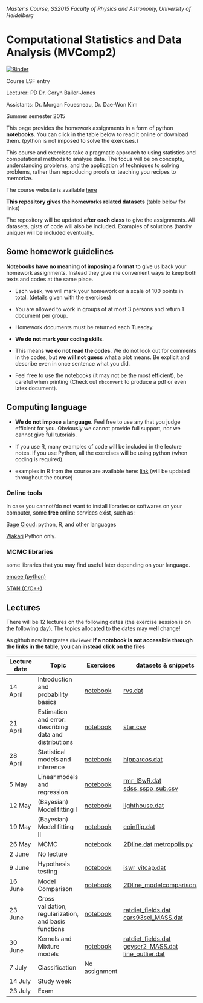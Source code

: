 *Master's Course, SS2015
Faculty of Physics and Astronomy, University of Heidelberg*

# Computational Statistics and Data Analysis (MVComp2)
[![Binder](https://mybinder.org/badge.svg)](https://mybinder.org/v2/gh/mfouesneau/mvcomp2/master)

Course LSF entry

Lecturer: PD Dr. Coryn Bailer-Jones

Assistants: Dr. Morgan Fouesneau, Dr. Dae-Won Kim

Summer semester 2015

This page provides the homework assignments in a form of python **notebooks**.
You can click in the table below to read it online or download them. (python is
not imposed to solve the exercises.)

This course and exercises take a pragmatic approach to using statistics and
computational methods to analyse data. The focus will be on concepts,
understanding problems, and the application of techniques to solving problems,
rather than reproducing proofs or teaching you recipes to memorize.

The course website is available
[here](http://www.mpia.de/homes/calj/compstat_ss2015/main.html)

**This repository gives the homeworks related datasets** (table below for links)

The repository will be updated **after each class** to give the assignments. All
datasets, gists of code will also be included.  Examples of solutions (hardly
unique) will be included eventually.

## Some homework guidelines

**Notebooks have no meaning of imposing a format** to give us back your
homework assignments. Instead they give me convenient ways to keep both texts
and codes at the same place.

* Each week, we will mark your homework on a scale of 100 points in total.
  (details given with the exercises)

* You are allowed to work in groups of at most 3 persons and return 1 document
  per group.

* Homework documents must be returned each Tuesday. 

* **We do not mark your coding skills**.

* This means **we do not read the codes**. We do not look out for comments in
  the codes, but **we will not guess** what a plot means. Be explicit and
  describe even in once sentence what you did.

* Feel free to use the notebooks (it may not be the most efficient), be careful
  when printing (Check out `nbconvert` to produce a pdf or even latex document).

## Computing language

* **We do not impose a language**. Feel free to use any that you judge efficient
  for you.  Obviously we cannot provide full support, nor we cannot give full
  tutorials.

* If you use R, many examples of code will be included in the lecture notes. If
  you use Python, all the exercises will be using python (when coding is
  required). 

* examples in R from the course are available here: [link](http://www.mpia.de/homes/calj/compstat_ss2015/Rcodes.zip) (will be updated throughout the course)

### Online tools

In case you cannot/do not want to install libraries or softwares on your
computer, some **free** online services exist, such as:

[Sage Cloud](https://cloud.sagemath.com): python, R, and other languages

[Wakari](https://wakari.io/) Python only.


### MCMC libraries

some libraries that you may find useful later depending on your language.

[emcee (python)](http://dan.iel.fm/emcee/current/) 

[STAN (C/C++)](http://mc-stan.org/)

## Lectures

There will be 12 lectures on the following dates (the exercise session is on the
following day). The topics allocated to the dates may well change!


As github now integrates `nbviewer` **If a notebook is not accessible through
the links in the table, you can instead click on the files**

| Lecture date    | Topic                                                     | Exercises                                                                                     | datasets & snippets                                                                                                                                                                                                                                                                                             | 
| --------------- | --------------------------------------------------------- | --------------------------------------------------------------------------------------------  | --------------------                                                                                                                                                                                                                                                                                            | 
| 14 April        | Introduction and probability basics                       | [notebook](http://nbviewer.ipython.org/github/mfouesneau/mvcomp2/blob/master/chap1_ex.ipynb)  | [rvs.dat](https://raw.githubusercontent.com/mfouesneau/mvcomp2/master/rvs.dat)                                                                                                                                                                                                                                  | 
| 21 April        | Estimation and error: describing data and distributions   | [notebook](http://nbviewer.ipython.org/github/mfouesneau/mvcomp2/blob/master/chap2_ex.ipynb)  | [star.csv](https://raw.githubusercontent.com/mfouesneau/mvcomp2/master/star.csv)                                                                                                                                                                                                                                | 
| 28 April        | Statistical models and inference                          | [notebook](http://nbviewer.ipython.org/github/mfouesneau/mvcomp2/blob/master/chap3_ex.ipynb)  | [hipparcos.dat](https://raw.githubusercontent.com/mfouesneau/mvcomp2/master/hipparcos.dat)                                                                                                                                                                                                                      | 
| 5 May           | Linear models and regression                              | [notebook](http://nbviewer.ipython.org/github/mfouesneau/mvcomp2/blob/master/chap4_ex.ipynb)  | [rmr_ISwR.dat](https://raw.githubusercontent.com/mfouesneau/mvcomp2/master/rmr_ISwR.dat) [sdss_sspp_sub.csv](https://raw.githubusercontent.com/mfouesneau/mvcomp2/master/sdss_sspp_sub.csv)                                                                                                                     | 
| 12 May          | (Bayesian) Model fitting I                                | [notebook](http://nbviewer.ipython.org/github/mfouesneau/mvcomp2/blob/master/chap5_ex.ipynb)  | [lighthouse.dat](https://raw.githubusercontent.com/mfouesneau/mvcomp2/master/lighthouse.dat)                                                                                                                                                                                                                    | 
| 19 May          | (Bayesian) Model fitting II                               | [notebook](http://nbviewer.ipython.org/github/mfouesneau/mvcomp2/blob/master/chap6_ex.ipynb)  | [coinflip.dat](https://raw.githubusercontent.com/mfouesneau/mvcomp2/master/coinflip.dat)                                                                                                                                                                                                                        | 
| 26 May          | MCMC                                                      | [notebook](http://nbviewer.ipython.org/github/mfouesneau/mvcomp2/blob/master/chap7_ex.ipynb)  | [2Dline.dat](https://raw.githubusercontent.com/mfouesneau/mvcomp2/master/2Dline.dat) [metropolis.py](https://raw.githubusercontent.com/mfouesneau/mvcomp2/master/metropolis.py)                                                                                                                                 | 
| 2 June          | No lecture                                                |                                                                                               |                                                                                                                                                                                                                                                                                                                 | 
| 9 June          | Hypothesis testing                                        | [notebook](http://nbviewer.ipython.org/github/mfouesneau/mvcomp2/blob/master/chap8_ex.ipynb)  | [iswr_vitcap.dat](https://raw.githubusercontent.com/mfouesneau/mvcomp2/master/iswr_vitcap.dat)                                                                                                                                                                                                                  |  | 
| 16 June         | Model Comparison                                          | [notebook](http://nbviewer.ipython.org/github/mfouesneau/mvcomp2/blob/master/chap9_ex.ipynb)  | [2Dline_modelcomparison.dat](https://raw.githubusercontent.com/mfouesneau/mvcomp2/master/2Dline_modelcomparison.dat)                                                                                                                                                                                            | 
| 23 June         | Cross validation, regularization, and basis functions     | [notebook](http://nbviewer.ipython.org/github/mfouesneau/mvcomp2/blob/master/chap10_ex.ipynb) | [ratdiet_fields.dat](https://raw.githubusercontent.com/mfouesneau/mvcomp2/master/ratdiet_fields.dat)       [cars93sel_MASS.dat](https://raw.githubusercontent.com/mfouesneau/mvcomp2/master/cars93sel_MASS.dat)                                                                                                 | 
| 30 June         | Kernels and Mixture models                                | [notebook](http://nbviewer.ipython.org/github/mfouesneau/mvcomp2/blob/master/chap11_ex.ipynb) | [ratdiet_fields.dat](https://raw.githubusercontent.com/mfouesneau/mvcomp2/master/ratdiet_fields.dat)       [geyser2_MASS.dat](https://raw.githubusercontent.com/mfouesneau/mvcomp2/master/geyser2_MASS.dat)    [line_outlier.dat](https://raw.githubusercontent.com/mfouesneau/mvcomp2/master/line_outlier.dat) | 
| 7 July          | Classification                                            |  No assignment                                                                                |                                                                                                                                                                                                                                                                                                                 | 
| 14 July         | Study week                                                |                                                                                               |                                                                                                                                                                                                                                                                                                                 | 
| 23 July         | Exam                                                      |                                                                                               |                                                                                                                                                                                                                                                                                                                 | 
